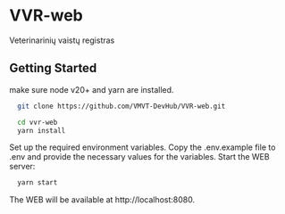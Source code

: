 # VVR-web
Veterinarinių vaistų registras
## Getting Started

make sure node v20+ and yarn are installed.

 ```bash
   git clone https://github.com/VMVT-DevHub/VVR-web.git
   ```

```bash
  cd vvr-web
  yarn install
```

Set up the required environment variables. Copy the .env.example file to .env and provide the necessary values for the variables.
Start the WEB server:

```bash
  yarn start 
```

The WEB will be available at http://localhost:8080.

